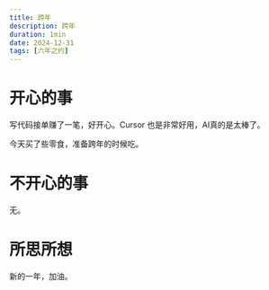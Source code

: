 ```yaml
---
title: 跨年
description: 跨年
duration: 1min
date: 2024-12-31
tags: [六年之约]
---
```


# 开心的事

写代码接单赚了一笔，好开心。Cursor 也是非常好用，AI真的是太棒了。

今天买了些零食，准备跨年的时候吃。

# 不开心的事

无。

# 所思所想

新的一年，加油。
